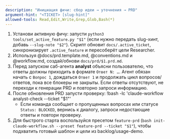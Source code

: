```yaml
---
description: "Инициация фичи: сбор идеи → уточнения → PRD"
argument-hint: "<TICKET> [slug-hint]"
allowed-tools: Read,Edit,Write,Grep,Glob,Bash(*)
---
```

1) Установи активную фичу: запусти `python3 tools/set_active_feature.py "$1"` (если нужно передать slug-хинт, добавь `--slug-note "$2"`). Скрипт обновит `docs/.active_ticket`, синхронизирует `.active_feature` и пересоберёт цели Researcher.
2) Используя @docs/prd.template.md, @conventions.md и @workflow.md, создай/обнови `docs/prd/$1.prd.md`.
3) Перед запуском саб-агента **analyst** объясни пользователю, что ответы должны приходить в формате `Ответ N: …`. Агент обязан начать с `Вопрос 1`, дождаться `Ответ 1` и продолжать цикл вопросов/ответов, пока все блокеры не закрыты. Если ответы отсутствуют, не переходи к генерации PRD и повторно запроси информацию.
4) После обновления PRD запусти проверку:
!bash -lc 'claude-workflow analyst-check --ticket "$1"'
   - Если команда сообщает о пропущенных вопросах или статусе `Status: BLOCKED`, вернись к диалогу, запроси недостающие ответы и повтори проверку.
5) Для быстрого старта воспользуйся пресетом `feature-prd` (`bash init-claude-workflow.sh --preset feature-prd --ticket "$1"`), чтобы подхватить готовый шаблон и цели из backlog/usage-demo.
